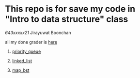 # This repo is for save my code in **"Intro to data structure"** class

*643xxxxx21* Jirayuwat Boonchan 

all my done grader is [here](grader)

1. [priority_queue](priority_queue/PQ.md)
 
1. [linked_list](linked_list/linked_list.md)

1. [map_bst](binary_tree\binary_tree.md)
